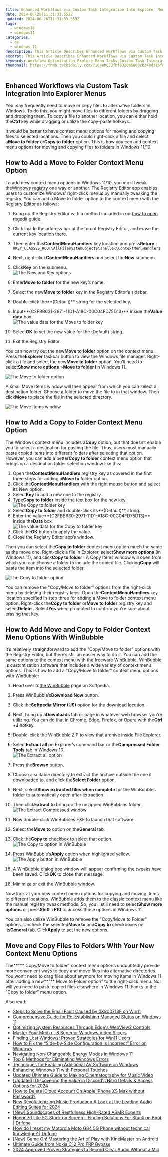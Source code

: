 ```yaml
---
title: Enhanced Workflows via Custom Task Integration Into Explorer Menus
date: 2024-06-25T11:31:33.553Z
updated: 2024-06-26T11:31:33.553Z
tags:
  - windows10
  - windows11
categories:
  - os
  - windows 11
description: This Article Describes Enhanced Workflows via Custom Task Integration Into Explorer Menus
excerpt: This Article Describes Enhanced Workflows via Custom Task Integration Into Explorer Menus
keywords: Workflow Optimization,Explore Menu Tasks,Custom Task Integration,Explorer Enhancement,Streamlined Processes,Task Management UI,Advanced Workflow Tools
thumbnail: https://thmb.techidaily.com/7104eb033fbf632865800cb348d315fa27012665cace64350a90155028571e6d.jpg
---
```


## Enhanced Workflows via Custom Task Integration Into Explorer Menus

 You may frequently need to move or copy files to alternative folders in Windows. To do this, you might move files to different folders by dragging and dropping them. To copy a file to another location, you can either hold the**Ctrl** key while dragging or utilize the copy-paste hotkeys.

 It would be better to have context menu options for moving and copying files to selected locations. Then you could right-click a file and select a**Move to folder** or**Copy to folder** option. This is how you can add context menu options for moving and copying files to folders in Windows 11/10.

## How to Add a Move to Folder Context Menu Option

 To add new context menu options in Windows 11/10, you must tweak the[Windows registry](https://www.makeuseof.com/tag/what-is-the-windows-registry-editor-and-how-do-i-use-it-makeuseof-explains/) one way or another. The Registry Editor app enables users to customize Windows’ right-click menus by manually tweaking the registry. You can add a Move to folder option to the context menu with the Registry Editor as follows:

1. Bring up the Registry Editor with a method included in our[how to open regedit](https://www.makeuseof.com/windows-11-open-registry-editor/) guide.
2. Click inside the address bar at the top of Registry Editor, and erase the current key location there.
3. Then enter this**ContextMenuHandlers** key location and press**Return** :  
`HKEY_CLASSES_ROOT\AllFilesystemObjects\shellex\ContextMenuHandlers`
4. Next, right-click**ContextMenuHandlers** and select the**New** submenu.
5. Click**Key** on the submenu.  
![The New and Key options](https://static1.makeuseofimages.com/wordpress/wp-content/uploads/2022/12/the-key-option.jpg)

1. Enter**Move to folder** for the new key’s name.
2. Select the new**Move to folder** key in the Registry Editor’s sidebar.
3. Double-click the**(Default)** string for the selected key.
4. Input**{C2FBB631-2971-11D1-A18C-00C04FD75D13}** inside the**Value data** box.  
![The value data for the Move to folder key](https://static1.makeuseofimages.com/wordpress/wp-content/uploads/2022/12/an-edit-string-window.jpg)
5. Select**OK** to set the new value for the (Default) string.
6. Exit the Registry Editor.

 You can now try out the new**Move to folder** option on the context menu. Press the**Explorer** taskbar button to view the Windows file manager. Right-click a file and select the new**Move to folder** option. You’ll need to select**Show more options** \>**Move to folder i** n Windows 11.

![The Move to folder option](https://static1.makeuseofimages.com/wordpress/wp-content/uploads/2022/12/move-to-folder-context-menu-option.jpg)

 A small Move Items window will then appear from which you can select a destination folder. Choose a folder to move the file to in that window. Then click**Move** to place the file in the selected directory.

![The Move Items window](https://static1.makeuseofimages.com/wordpress/wp-content/uploads/2022/12/move-items-window.jpg)

## How to Add a Copy to Folder Context Menu Option

 The Windows context menu includes a**Copy** option, but that doesn’t enable you to select a destination for pasting the file. Thus, users must manually paste copied items into different folders after selecting that option. However, you can add a better**Copy to folder** context menu option that brings up a destination folder selection window like this:

1. Open the**ContextMenuHandlers** registry key as covered in the first three steps for adding a**Move to** folder option.
2. Click the**ContextMenuHandlers** with the right mouse button and select its New option.
3. Select**Key** to add a new one to the registry.
4. Type**Copy to folder** inside the text box for the new key.  
![The Copy to folder key](https://static1.makeuseofimages.com/wordpress/wp-content/uploads/2022/12/copy-to-folder-option-1.jpg)
5. Select**Copy to folder** and double-click its**(Default)** string.
6. Enter the value**{C2FBB630-2971-11D1-A18C-00C04FD75D13}** inside the**Data** box.  
![The value data for the Copy to folder key](https://static1.makeuseofimages.com/wordpress/wp-content/uploads/2022/12/the-edit-string-window-for-the-copytokey.jpg)
7. Click the**OK** button to apply the value.
8. Close the Registry Editor app’s window.

 Then you can select the**Copy to folder** context menu option much the same as the move one. Right-click a file in Explorer, select**Show more options** (in Windows 11), and click**Copy to folder** . A Copy Items window will open from which you can choose a folder to include the copied file. Clicking**Copy** will paste the item into the selected folder.

![The Copy to folder option](https://static1.makeuseofimages.com/wordpress/wp-content/uploads/2022/12/copy-to-folder-option.jpg)

 You can remove the "Copy/Move to folder" options from the right-click menu by deleting their registry keys. Open the**ContextMenuHandlers** key location specified in step three for adding a Move to folder context menu option. Right-click the**Copy to folder** or**Move to folder** registry key and select**Delete** . Select**Yes** when prompted to confirm you’re sure about erasing that key.

## How to Add Move and Copy to Folder Context Menu Options With WinBubble

 It’s relatively straightforward to add the "Copy/Move to folder" options with the Registry Editor, but there’s still an easier way to do it. You can add the same options to the context menu with the freeware WinBubble. WinBubble is customization software that includes a wide variety of context menu options. This is how to add a "Copy/Move to folder" context menu options with WinBubble:

1. Head over to[the WinBubble](https://www.softpedia.com/get/Tweak/System-Tweak/WinBubble.shtml) page on Softpedia.
2. Press WinBubble’s**Download Now** button.
3. Click the**Softpedia Mirror (US)** option for the download location.
4. Next, bring up a**Downloads** tab or page in whatever web browser you’re utilizing. You can do that in Chrome, Edge, Firefox, or Opera with the**Ctrl** +**J** hotkey.
5. Double-click the WinBubble ZIP to view that archive inside File Explorer.

1. Select**Extract all** on Explorer’s command bar or the**Compressed Folder Tools** tab in Windows 10.  
![The Extract all option](https://static1.makeuseofimages.com/wordpress/wp-content/uploads/2022/12/extract-all-option.jpg)
2. Press the**Browse** button.
3. Choose a suitable directory to extract the archive outside the one it downloaded to, and click the**Select Folder** option.
4. Next, select**Show extracted files when complete** for the WinBubbles folder to automatically open after extraction.
5. Then click**Extract** to bring up the unzipped WinBubbles folder.  
![The Extract Compressed window](https://static1.makeuseofimages.com/wordpress/wp-content/uploads/2022/12/the-extract-compressed-window.jpg)

1. Now double-click WinBubbles EXE to launch that software.
2. Select the**Move to** option on the**General** tab.
3. Click the**Copy to** checkbox to select that option.  
![The Copy to option in WinBubble](https://static1.makeuseofimages.com/wordpress/wp-content/uploads/2022/12/copy-to-checkbox.jpg)
4. Press WinBubble’s**Apply** option when highlighted yellow.  
![The Apply button in WinBubble](https://static1.makeuseofimages.com/wordpress/wp-content/uploads/2022/12/highlighted-apply-button.jpg)
5. A WinBubble dialog box window will appear confirming the tweaks have been saved. Click**OK** to close that message.
6. Minimize or exit the WinBubble window.

 Now look at your new context menu options for copying and moving items to different locations. WinBubble adds them to the classic context menu like the manual registry tweak methods. So, you’ll still need to select**Show more options** or press**Shift** +**F10** to access those options in Windows 11.

 You can also utilize WinBubble to remove the "Copy/Move to Folder" options. Uncheck the selected**Move to** and**Copy to** checkboxes on its**General** tab. Click**Apply** to set the new options.

## Move and Copy Files to Folders With Your New Context Menu Options

 The**"** Copy/Move to folder" context menu options undoubtedly provide more convenient ways to copy and move files into alternative directories. You won’t need to drag files about anymore for moving items in Windows 11 after adding a new**"** Move to Folder option" to the right-click menu. Nor will you need to paste copied files elsewhere in Windows 11 thanks to the "Copy to folder" menu option.

<ins class="adsbygoogle"
     style="display:block"
     data-ad-format="autorelaxed"
     data-ad-client="ca-pub-7571918770474297"
     data-ad-slot="1223367746"></ins>



<ins class="adsbygoogle"
     style="display:block"
     data-ad-client="ca-pub-7571918770474297"
     data-ad-slot="8358498916"
     data-ad-format="auto"
     data-full-width-responsive="true"></ins>

<span class="atpl-alsoreadstyle">Also read:</span>
<div><ul>
<li><a href="https://win11.techidaily.com/steps-to-solve-the-email-fault-caused-by-0x800713f-on-win11/"><u>Steps to Solve the Email Fault Caused by 0X800713F on Win11</u></a></li>
<li><a href="https://win11.techidaily.com/comprehensive-guide-for-re-establishing-managed-status-on-windows-11/"><u>Comprehensive Guide for Re-Establishing Managed Status on Windows 11</u></a></li>
<li><a href="https://win11.techidaily.com/optimizing-system-resources-through-edges-webview2-controls/"><u>Optimizing System Resources Through Edge's WebView2 Controls</u></a></li>
<li><a href="https://win11.techidaily.com/master-your-media-8-superior-windows-video-slicers/"><u>Master Your Media - 8 Superior Windows Video Slicers</u></a></li>
<li><a href="https://win11.techidaily.com/finding-lost-windows-proven-strategies-for-win11-users/"><u>Finding Lost Windows: Proven Strategies for Win11 Users</u></a></li>
<li><a href="https://win11.techidaily.com/how-to-fix-the-side-by-side-configuration-is-incorrect-error-on-windows/"><u>How to Fix the “Side-by-Side Configuration Is Incorrect” Error on Windows</u></a></li>
<li><a href="https://win11.techidaily.com/navigating-non-changeable-energy-modes-in-windows-11/"><u>Navigating Non-Changeable Energy Modes in Windows 11</u></a></li>
<li><a href="https://win11.techidaily.com/top-8-methods-for-eliminating-windows-errors/"><u>Top 8 Methods for Eliminating Windows Errors</u></a></li>
<li><a href="https://win11.techidaily.com/techniques-for-enabling-additional-av-software-on-windows/"><u>Techniques for Enabling Additional AV Software on Windows</u></a></li>
<li><a href="https://win11.techidaily.com/enhancing-windows-11-with-personal-touches/"><u>Enhancing Windows 11 with Personal Touches</u></a></li>
<li><a href="https://ai-editing-video.techidaily.com/updated-ultimate-guide-to-making-cinematography-for-music-video/"><u>Updated Ultimate Guide to Making Cinematography for Music Video</u></a></li>
<li><a href="https://discord-videos.techidaily.com/updated-discovering-the-value-in-discords-nitro-details-and-access-options-for-2024/"><u>[Updated] Discovering the Value in Discord's Nitro  Details & Access Options for 2024</u></a></li>
<li><a href="https://apple-account.techidaily.com/how-to-delete-icloud-account-on-apple-iphone-xs-max-without-password-by-drfone-ios/"><u>How to Delete iCloud Account On Apple iPhone XS Max without Password?</u></a></li>
<li><a href="https://audio-editing.techidaily.com/new-revolutionizing-music-production-a-look-at-the-leading-audio-editing-suites-for-2024/"><u>New Revolutionizing Music Production A Look at the Leading Audio Editing Suites for 2024</u></a></li>
<li><a href="https://extra-support.techidaily.com/new-soundscapes-of-restfulness-high-rated-asmr-experts/"><u>[New] Soundscapes of Restfulness  High-Rated ASMR Experts</u></a></li>
<li><a href="https://change-location.techidaily.com/honor-70-lite-5g-stuck-on-screen-finding-solutions-for-stuck-on-boot-drfone-by-drfone-fix-android-problems-fix-android-problems/"><u>Honor 70 Lite 5G Stuck on Screen – Finding Solutions For Stuck on Boot | Dr.fone</u></a></li>
<li><a href="https://techidaily.com/how-do-i-reset-my-motorola-moto-g84-5g-phone-without-technical-knowledge-drfone-by-drfone-reset-android-reset-android/"><u>How do I reset my Motorola Moto G84 5G Phone without technical knowledge? | Dr.fone</u></a></li>
<li><a href="https://some-knowledge.techidaily.com/new-game-on-mastering-the-art-of-play-with-kinemaster-on-android/"><u>[New] Game On! Mastering the Art of Play with KineMaster on Android</u></a></li>
<li><a href="https://android-frp.techidaily.com/ultimate-guide-from-nokia-c12-pro-frp-bypass-by-drfone-android/"><u>Ultimate Guide from Nokia C12 Pro FRP Bypass</u></a></li>
<li><a href="https://youtube-stream.techidaily.com/2024-approved-proven-strategies-to-record-clear-audio-without-a-mic/"><u>2024 Approved  Proven Strategies to Record Clear Audio Without a Mic</u></a></li>
</ul></div>
